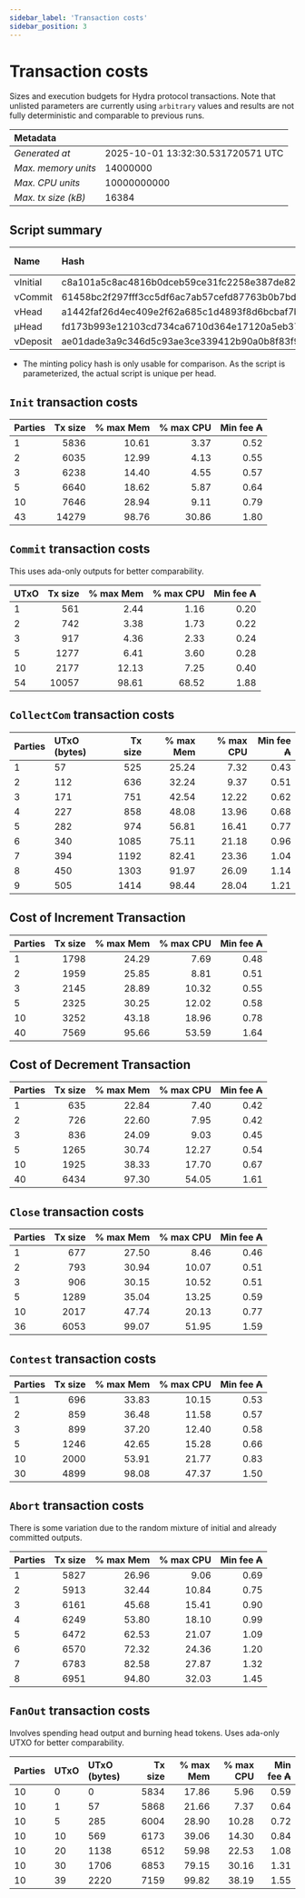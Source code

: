 ```yaml
--- 
sidebar_label: 'Transaction costs' 
sidebar_position: 3 
--- 
```


# Transaction costs 

Sizes and execution budgets for Hydra protocol transactions. Note that unlisted parameters are currently using `arbitrary` values and results are not fully deterministic and comparable to previous runs.

| Metadata | |
| :--- | :--- |
| _Generated at_ | 2025-10-01 13:32:30.531720571 UTC |
| _Max. memory units_ | 14000000 |
| _Max. CPU units_ | 10000000000 |
| _Max. tx size (kB)_ | 16384 |

## Script summary

| Name   | Hash | Size (Bytes) 
| :----- | :--- | -----------: 
| νInitial | c8a101a5c8ac4816b0dceb59ce31fc2258e387de828f02961d2f2045 | 2652 | 
| νCommit | 61458bc2f297fff3cc5df6ac7ab57cefd87763b0b7bd722146a1035c | 685 | 
| νHead | a1442faf26d4ec409e2f62a685c1d4893f8d6bcbaf7bcb59d6fa1340 | 14599 | 
| μHead | fd173b993e12103cd734ca6710d364e17120a5eb37a224c64ab2b188* | 5284 | 
| νDeposit | ae01dade3a9c346d5c93ae3ce339412b90a0b8f83f94ec6baa24e30c | 1102 | 

* The minting policy hash is only usable for comparison. As the script is parameterized, the actual script is unique per head.

## `Init` transaction costs

| Parties | Tx size | % max Mem | % max CPU | Min fee ₳ |
| :------ | ------: | --------: | --------: | --------: |
| 1| 5836 | 10.61 | 3.37 | 0.52 |
| 2| 6035 | 12.99 | 4.13 | 0.55 |
| 3| 6238 | 14.40 | 4.55 | 0.57 |
| 5| 6640 | 18.62 | 5.87 | 0.64 |
| 10| 7646 | 28.94 | 9.11 | 0.79 |
| 43| 14279 | 98.76 | 30.86 | 1.80 |


## `Commit` transaction costs
 This uses ada-only outputs for better comparability.

| UTxO | Tx size | % max Mem | % max CPU | Min fee ₳ |
| :--- | ------: | --------: | --------: | --------: |
| 1| 561 | 2.44 | 1.16 | 0.20 |
| 2| 742 | 3.38 | 1.73 | 0.22 |
| 3| 917 | 4.36 | 2.33 | 0.24 |
| 5| 1277 | 6.41 | 3.60 | 0.28 |
| 10| 2177 | 12.13 | 7.25 | 0.40 |
| 54| 10057 | 98.61 | 68.52 | 1.88 |


## `CollectCom` transaction costs

| Parties | UTxO (bytes) |Tx size | % max Mem | % max CPU | Min fee ₳ |
| :------ | :----------- |------: | --------: | --------: | --------: |
| 1 | 57 | 525 | 25.24 | 7.32 | 0.43 |
| 2 | 112 | 636 | 32.24 | 9.37 | 0.51 |
| 3 | 171 | 751 | 42.54 | 12.22 | 0.62 |
| 4 | 227 | 858 | 48.08 | 13.96 | 0.68 |
| 5 | 282 | 974 | 56.81 | 16.41 | 0.77 |
| 6 | 340 | 1085 | 75.11 | 21.18 | 0.96 |
| 7 | 394 | 1192 | 82.41 | 23.36 | 1.04 |
| 8 | 450 | 1303 | 91.97 | 26.09 | 1.14 |
| 9 | 505 | 1414 | 98.44 | 28.04 | 1.21 |


## Cost of Increment Transaction

| Parties | Tx size | % max Mem | % max CPU | Min fee ₳ |
| :------ | ------: | --------: | --------: | --------: |
| 1| 1798 | 24.29 | 7.69 | 0.48 |
| 2| 1959 | 25.85 | 8.81 | 0.51 |
| 3| 2145 | 28.89 | 10.32 | 0.55 |
| 5| 2325 | 30.25 | 12.02 | 0.58 |
| 10| 3252 | 43.18 | 18.96 | 0.78 |
| 40| 7569 | 95.66 | 53.59 | 1.64 |


## Cost of Decrement Transaction

| Parties | Tx size | % max Mem | % max CPU | Min fee ₳ |
| :------ | ------: | --------: | --------: | --------: |
| 1| 635 | 22.84 | 7.40 | 0.42 |
| 2| 726 | 22.60 | 7.95 | 0.42 |
| 3| 836 | 24.09 | 9.03 | 0.45 |
| 5| 1265 | 30.74 | 12.27 | 0.54 |
| 10| 1925 | 38.33 | 17.70 | 0.67 |
| 40| 6434 | 97.30 | 54.05 | 1.61 |


## `Close` transaction costs

| Parties | Tx size | % max Mem | % max CPU | Min fee ₳ |
| :------ | ------: | --------: | --------: | --------: |
| 1| 677 | 27.50 | 8.46 | 0.46 |
| 2| 793 | 30.94 | 10.07 | 0.51 |
| 3| 906 | 30.15 | 10.52 | 0.51 |
| 5| 1289 | 35.04 | 13.25 | 0.59 |
| 10| 2017 | 47.74 | 20.13 | 0.77 |
| 36| 6053 | 99.07 | 51.95 | 1.59 |


## `Contest` transaction costs

| Parties | Tx size | % max Mem | % max CPU | Min fee ₳ |
| :------ | ------: | --------: | --------: | --------: |
| 1| 696 | 33.83 | 10.15 | 0.53 |
| 2| 859 | 36.48 | 11.58 | 0.57 |
| 3| 899 | 37.20 | 12.40 | 0.58 |
| 5| 1246 | 42.65 | 15.28 | 0.66 |
| 10| 2000 | 53.91 | 21.77 | 0.83 |
| 30| 4899 | 98.08 | 47.37 | 1.50 |


## `Abort` transaction costs
There is some variation due to the random mixture of initial and already committed outputs.

| Parties | Tx size | % max Mem | % max CPU | Min fee ₳ |
| :------ | ------: | --------: | --------: | --------: |
| 1| 5827 | 26.96 | 9.06 | 0.69 |
| 2| 5913 | 32.44 | 10.84 | 0.75 |
| 3| 6161 | 45.68 | 15.41 | 0.90 |
| 4| 6249 | 53.80 | 18.10 | 0.99 |
| 5| 6472 | 62.53 | 21.07 | 1.09 |
| 6| 6570 | 72.32 | 24.36 | 1.20 |
| 7| 6783 | 82.58 | 27.87 | 1.32 |
| 8| 6951 | 94.80 | 32.03 | 1.45 |


## `FanOut` transaction costs
Involves spending head output and burning head tokens. Uses ada-only UTXO for better comparability.

| Parties | UTxO  | UTxO (bytes) | Tx size | % max Mem | % max CPU | Min fee ₳ |
| :------ | :---- | :----------- | ------: | --------: | --------: | --------: |
| 10 | 0 | 0 | 5834 | 17.86 | 5.96 | 0.59 |
| 10 | 1 | 57 | 5868 | 21.66 | 7.37 | 0.64 |
| 10 | 5 | 285 | 6004 | 28.90 | 10.28 | 0.72 |
| 10 | 10 | 569 | 6173 | 39.06 | 14.30 | 0.84 |
| 10 | 20 | 1138 | 6512 | 59.98 | 22.53 | 1.08 |
| 10 | 30 | 1706 | 6853 | 79.15 | 30.16 | 1.31 |
| 10 | 39 | 2220 | 7159 | 99.82 | 38.19 | 1.55 |

